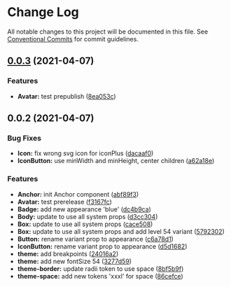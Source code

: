# Change Log

All notable changes to this project will be documented in this file.
See [Conventional Commits](https://conventionalcommits.org) for commit guidelines.

## [0.0.3](https://github.com/akbarnafisa/contra-ui/compare/@contra-ui/core@0.0.2...@contra-ui/core@0.0.3) (2021-04-07)


### Features

* **Avatar:** test prepublish ([8ea053c](https://github.com/akbarnafisa/contra-ui/commit/8ea053ca4e7df9faba32cc15fbce7358a49beca1))





## 0.0.2 (2021-04-07)


### Bug Fixes

* **Icon:** fix wrong svg icon for iconPlus ([dacaaf0](https://github.com/akbarnafisa/contra-ui/commit/dacaaf08ccaa3918d3ac7fe5ae383f29732d3cf3))
* **IconButton:** use minWidth and minHeight, center children ([a62a18e](https://github.com/akbarnafisa/contra-ui/commit/a62a18e09b0c8f7f878282871f0c7bfffabe9e17))


### Features

* **Anchor:** init Anchor component ([abf89f3](https://github.com/akbarnafisa/contra-ui/commit/abf89f35d2d8146f30ee1494b683d8f468510c7f))
* **Avatar:** test prerelease ([f3167fc](https://github.com/akbarnafisa/contra-ui/commit/f3167fc8258af70297c28a77154be9f14cb23cd3))
* **Badge:** add new appearance 'blue' ([dc4b9ca](https://github.com/akbarnafisa/contra-ui/commit/dc4b9caf71c54b6e54128454d2a1e4318569001d))
* **Body:** update to use all system props ([d3cc304](https://github.com/akbarnafisa/contra-ui/commit/d3cc30423d49c9ae14a6cb51c64788eb121d0f82))
* **Box:** update to use all system props ([cace508](https://github.com/akbarnafisa/contra-ui/commit/cace508c0a7ce7a64c381a9fd8c24c63e13aae32))
* **Box:** update to use all system props and add level 54 variant ([5792302](https://github.com/akbarnafisa/contra-ui/commit/57923027721c439c8258a821c3bfac4cebd6e99e))
* **Button:** rename variant prop to appearance ([c6a78d1](https://github.com/akbarnafisa/contra-ui/commit/c6a78d18e4d3047aa61d7a74832cb5137cc8c626))
* **IconButton:** rename variant prop to appearance ([d5d1682](https://github.com/akbarnafisa/contra-ui/commit/d5d16820a4cce7c77809a566a38bd7d5866bf64f))
* **theme:** add breakpoints ([24016a2](https://github.com/akbarnafisa/contra-ui/commit/24016a2d29c24dba77eb4b7c6daa63783fb219b7))
* **theme:** add new fontSize 54 ([3277d59](https://github.com/akbarnafisa/contra-ui/commit/3277d597930fa8f2ed3964a6595c5427262ed4f2))
* **theme-border:** update radii token to use space ([8bf5b9f](https://github.com/akbarnafisa/contra-ui/commit/8bf5b9f419d96695b74d5e00ad6dcde54de1876a))
* **theme-space:** add new tokens 'xxxl' for space ([86cefce](https://github.com/akbarnafisa/contra-ui/commit/86cefce0355eb06840bd1662da799ef40e1132b8))
